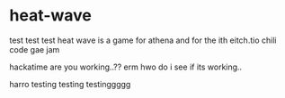 # heat-wave

test test test heat wave is a game for athena and for the ith eitch.tio chili code gae jam

hackatime are you working..?? erm hwo do i see if its working..

harro
testing
 testing
testinggggg